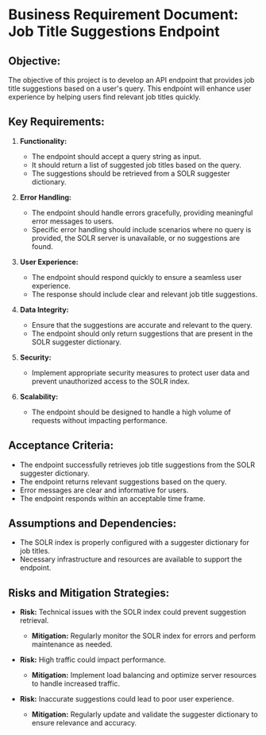# Business Requirement Document: Job Title Suggestions Endpoint

## Objective:
The objective of this project is to develop an API endpoint that provides job title suggestions based on a user's query. This endpoint will enhance user experience by helping users find relevant job titles quickly.

## Key Requirements:

1. **Functionality:**
   - The endpoint should accept a query string as input.
   - It should return a list of suggested job titles based on the query.
   - The suggestions should be retrieved from a SOLR suggester dictionary.

2. **Error Handling:**
   - The endpoint should handle errors gracefully, providing meaningful error messages to users.
   - Specific error handling should include scenarios where no query is provided, the SOLR server is unavailable, or no suggestions are found.

3. **User Experience:**
   - The endpoint should respond quickly to ensure a seamless user experience.
   - The response should include clear and relevant job title suggestions.

4. **Data Integrity:**
   - Ensure that the suggestions are accurate and relevant to the query.
   - The endpoint should only return suggestions that are present in the SOLR suggester dictionary.

5. **Security:**
   - Implement appropriate security measures to protect user data and prevent unauthorized access to the SOLR index.

6. **Scalability:**
   - The endpoint should be designed to handle a high volume of requests without impacting performance.

## Acceptance Criteria:

- The endpoint successfully retrieves job title suggestions from the SOLR suggester dictionary.
- The endpoint returns relevant suggestions based on the query.
- Error messages are clear and informative for users.
- The endpoint responds within an acceptable time frame.

## Assumptions and Dependencies:

- The SOLR index is properly configured with a suggester dictionary for job titles.
- Necessary infrastructure and resources are available to support the endpoint.

## Risks and Mitigation Strategies:

- **Risk:** Technical issues with the SOLR index could prevent suggestion retrieval.
  - **Mitigation:** Regularly monitor the SOLR index for errors and perform maintenance as needed.

- **Risk:** High traffic could impact performance.
  - **Mitigation:** Implement load balancing and optimize server resources to handle increased traffic.

- **Risk:** Inaccurate suggestions could lead to poor user experience.
  - **Mitigation:** Regularly update and validate the suggester dictionary to ensure relevance and accuracy.
